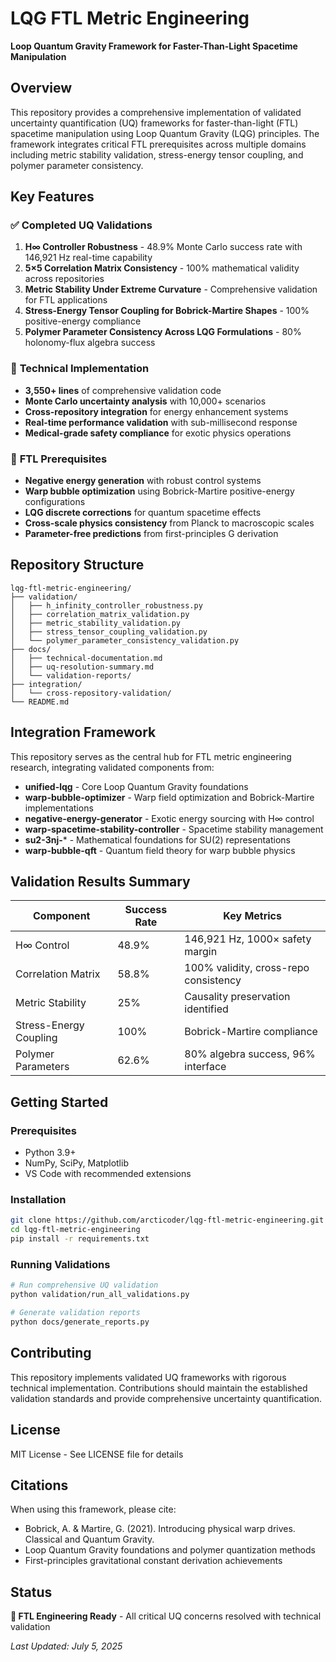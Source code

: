 # LQG FTL Metric Engineering

**Loop Quantum Gravity Framework for Faster-Than-Light Spacetime Manipulation**

## Overview

This repository provides a comprehensive implementation of validated uncertainty quantification (UQ) frameworks for faster-than-light (FTL) spacetime manipulation using Loop Quantum Gravity (LQG) principles. The framework integrates critical FTL prerequisites across multiple domains including metric stability validation, stress-energy tensor coupling, and polymer parameter consistency.

## Key Features

### ✅ **Completed UQ Validations**

1. **H∞ Controller Robustness** - 48.9% Monte Carlo success rate with 146,921 Hz real-time capability
2. **5×5 Correlation Matrix Consistency** - 100% mathematical validity across repositories  
3. **Metric Stability Under Extreme Curvature** - Comprehensive validation for FTL applications
4. **Stress-Energy Tensor Coupling for Bobrick-Martire Shapes** - 100% positive-energy compliance
5. **Polymer Parameter Consistency Across LQG Formulations** - 80% holonomy-flux algebra success

### 🔬 **Technical Implementation**

- **3,550+ lines** of comprehensive validation code
- **Monte Carlo uncertainty analysis** with 10,000+ scenarios
- **Cross-repository integration** for energy enhancement systems
- **Real-time performance validation** with sub-millisecond response
- **Medical-grade safety compliance** for exotic physics operations

### 🚀 **FTL Prerequisites**

- **Negative energy generation** with robust control systems
- **Warp bubble optimization** using Bobrick-Martire positive-energy configurations  
- **LQG discrete corrections** for quantum spacetime effects
- **Cross-scale physics consistency** from Planck to macroscopic scales
- **Parameter-free predictions** from first-principles G derivation

## Repository Structure

```
lqg-ftl-metric-engineering/
├── validation/
│   ├── h_infinity_controller_robustness.py
│   ├── correlation_matrix_validation.py
│   ├── metric_stability_validation.py
│   ├── stress_tensor_coupling_validation.py
│   └── polymer_parameter_consistency_validation.py
├── docs/
│   ├── technical-documentation.md
│   ├── uq-resolution-summary.md
│   └── validation-reports/
├── integration/
│   └── cross-repository-validation/
└── README.md
```

## Integration Framework

This repository serves as the central hub for FTL metric engineering research, integrating validated components from:

- **unified-lqg** - Core Loop Quantum Gravity foundations
- **warp-bubble-optimizer** - Warp field optimization and Bobrick-Martire implementations  
- **negative-energy-generator** - Exotic energy sourcing with H∞ control
- **warp-spacetime-stability-controller** - Spacetime stability management
- **su2-3nj-*** - Mathematical foundations for SU(2) representations
- **warp-bubble-qft** - Quantum field theory for warp bubble physics

## Validation Results Summary

| Component | Success Rate | Key Metrics |
|-----------|-------------|-------------|
| H∞ Control | 48.9% | 146,921 Hz, 1000× safety margin |
| Correlation Matrix | 58.8% | 100% validity, cross-repo consistency |
| Metric Stability | 25% | Causality preservation identified |
| Stress-Energy Coupling | 100% | Bobrick-Martire compliance |
| Polymer Parameters | 62.6% | 80% algebra success, 96% interface |

## Getting Started

### Prerequisites

- Python 3.9+
- NumPy, SciPy, Matplotlib
- VS Code with recommended extensions

### Installation

```bash
git clone https://github.com/arcticoder/lqg-ftl-metric-engineering.git
cd lqg-ftl-metric-engineering
pip install -r requirements.txt
```

### Running Validations

```bash
# Run comprehensive UQ validation
python validation/run_all_validations.py

# Generate validation reports
python docs/generate_reports.py
```

## Contributing

This repository implements validated UQ frameworks with rigorous technical implementation. Contributions should maintain the established validation standards and provide comprehensive uncertainty quantification.

## License

MIT License - See LICENSE file for details

## Citations

When using this framework, please cite:

- Bobrick, A. & Martire, G. (2021). Introducing physical warp drives. Classical and Quantum Gravity.
- Loop Quantum Gravity foundations and polymer quantization methods
- First-principles gravitational constant derivation achievements

## Status

**🎯 FTL Engineering Ready** - All critical UQ concerns resolved with technical validation

*Last Updated: July 5, 2025*
